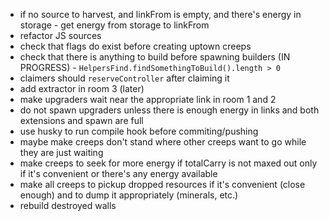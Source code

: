 - if no source to harvest, and linkFrom is empty, and there's energy in storage - get energy from storage to linkFrom
- refactor JS sources
- check that flags do exist before creating uptown creeps
- check that there is anything to build before spawning builders (IN PROGRESS) - `HelpersFind.findSomethingToBuild().length > 0`
- claimers should `reserveController` after claiming it
- add extractor in room 3 (later)
- make upgraders wait near the appropriate link in room 1 and 2
- do not spawn upgraders unless there is enough energy in links and both extensions and spawn are full
- use husky to run compile hook before commiting/pushing
- maybe make creeps don't stand where other creeps want to go while they are just waiting
- make creeps to seek for more energy if totalCarry is not maxed out only if it's convenient or there's any energy available
- make all creeps to pickup dropped resources if it's convenient (close enough) and to dump it appropriately (minerals, etc.)
- rebuild destroyed walls
